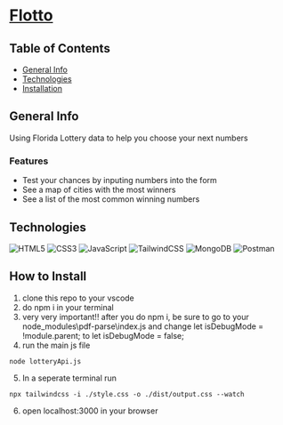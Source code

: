 # [Flotto](https://www.indexduo.me/Flotto/)

## Table of Contents

- [General Info](#general-info)
- [Technologies](#technologies)
- [Installation](#how-to-install)

## General Info

Using Florida Lottery data to help you choose your next numbers

### Features

- Test your chances by inputing numbers into the form
- See a map of cities with the most winners
- See a list of the most common winning numbers

## Technologies

![HTML5](https://img.shields.io/badge/html5-%23E34F26.svg?style=for-the-badge&logo=html5&logoColor=white) ![CSS3](https://img.shields.io/badge/css3-%231572B6.svg?style=for-the-badge&logo=css3&logoColor=white) ![JavaScript](https://img.shields.io/badge/javascript-%23323330.svg?style=for-the-badge&logo=javascript&logoColor=%23F7DF1E) ![TailwindCSS](https://img.shields.io/badge/tailwindcss-%2338B2AC.svg?style=for-the-badge&logo=tailwind-css&logoColor=white) ![MongoDB](https://img.shields.io/badge/MongoDB-%234ea94b.svg?style=for-the-badge&logo=mongodb&logoColor=white) ![Postman](https://img.shields.io/badge/Postman-FF6C37?style=for-the-badge&logo=postman&logoColor=white)

## How to Install

1. clone this repo to your vscode
2. do npm i in your terminal
3. very very important!!
   after you do npm i, be sure to go to your node_modules\pdf-parse\index.js
   and change let isDebugMode = !module.parent; to let isDebugMode = false;
4. run the main js file

```
node lotteryApi.js
```

5. In a seperate terminal run

```
npx tailwindcss -i ./style.css -o ./dist/output.css --watch
```

6. open localhost:3000 in your browser
